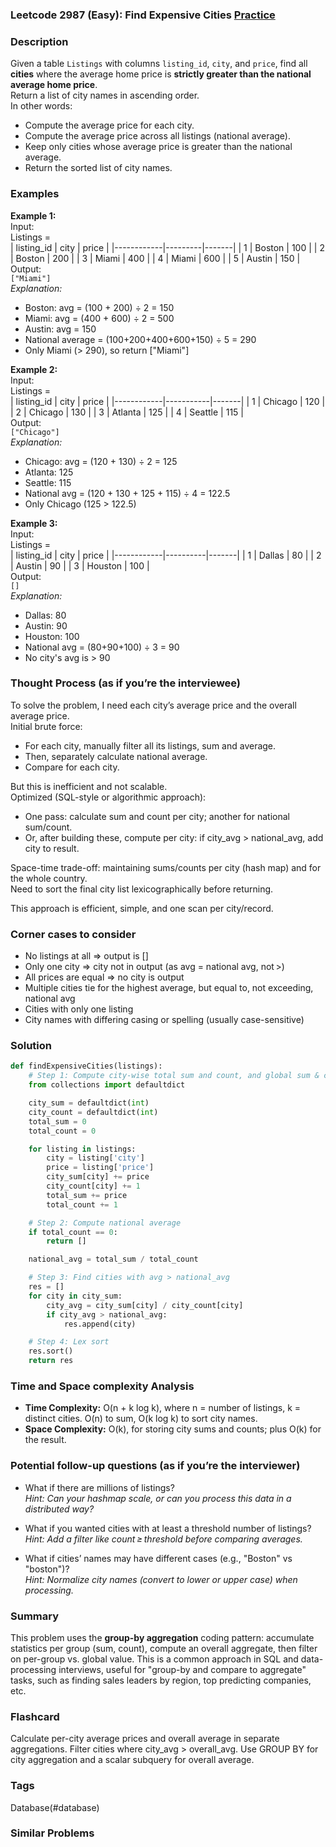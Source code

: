 ### Leetcode 2987 (Easy): Find Expensive Cities [Practice](https://leetcode.com/problems/find-expensive-cities)

### Description  
Given a table `Listings` with columns `listing_id`, `city`, and `price`, find all **cities** where the average home price is **strictly greater than the national average home price**.  
Return a list of city names in ascending order.  
In other words:  
- Compute the average price for each city.
- Compute the average price across all listings (national average).
- Keep only cities whose average price is greater than the national average.
- Return the sorted list of city names.

### Examples  

**Example 1:**  
Input:  
Listings =  
| listing_id | city    | price |
|------------|---------|-------|
| 1          | Boston  | 100   |
| 2          | Boston  | 200   |
| 3          | Miami   | 400   |
| 4          | Miami   | 600   |
| 5          | Austin  | 150   |  
Output:  
`["Miami"]`  
*Explanation:*
- Boston: avg = (100 + 200) ÷ 2 = 150
- Miami: avg = (400 + 600) ÷ 2 = 500
- Austin: avg = 150
- National average = (100+200+400+600+150) ÷ 5 = 290
- Only Miami (> 290), so return ["Miami"]

**Example 2:**  
Input:  
Listings =  
| listing_id | city      | price |
|------------|-----------|-------|
| 1          | Chicago   | 120   |
| 2          | Chicago   | 130   |
| 3          | Atlanta   | 125   |
| 4          | Seattle   | 115   |  
Output:  
`["Chicago"]`  
*Explanation:*  
- Chicago: avg = (120 + 130) ÷ 2 = 125
- Atlanta: 125
- Seattle: 115
- National avg = (120 + 130 + 125 + 115) ÷ 4 = 122.5
- Only Chicago (125 > 122.5)

**Example 3:**  
Input:  
Listings =  
| listing_id | city     | price |
|------------|----------|-------|
| 1          | Dallas   | 80    |
| 2          | Austin   | 90    |
| 3          | Houston  | 100   |  
Output:  
`[]`  
*Explanation:*  
- Dallas: 80
- Austin: 90
- Houston: 100
- National avg = (80+90+100) ÷ 3 = 90
- No city's avg is > 90

### Thought Process (as if you’re the interviewee)  
To solve the problem, I need each city’s average price and the overall average price.  
Initial brute force:
- For each city, manually filter all its listings, sum and average.
- Then, separately calculate national average.
- Compare for each city.

But this is inefficient and not scalable.  
Optimized (SQL-style or algorithmic approach):
- One pass: calculate sum and count per city; another for national sum/count.
- Or, after building these, compute per city: if city_avg > national_avg, add city to result.

Space-time trade-off: maintaining sums/counts per city (hash map) and for the whole country.  
Need to sort the final city list lexicographically before returning.

This approach is efficient, simple, and one scan per city/record.

### Corner cases to consider  
- No listings at all ⇒ output is []
- Only one city ⇒ city not in output (as avg = national avg, not >)
- All prices are equal ⇒ no city is output
- Multiple cities tie for the highest average, but equal to, not exceeding, national avg
- Cities with only one listing
- City names with differing casing or spelling (usually case-sensitive)

### Solution

```python
def findExpensiveCities(listings):
    # Step 1: Compute city-wise total sum and count, and global sum & count
    from collections import defaultdict

    city_sum = defaultdict(int)
    city_count = defaultdict(int)
    total_sum = 0
    total_count = 0

    for listing in listings:
        city = listing['city']
        price = listing['price']
        city_sum[city] += price
        city_count[city] += 1
        total_sum += price
        total_count += 1

    # Step 2: Compute national average
    if total_count == 0:
        return []

    national_avg = total_sum / total_count

    # Step 3: Find cities with avg > national_avg
    res = []
    for city in city_sum:
        city_avg = city_sum[city] / city_count[city]
        if city_avg > national_avg:
            res.append(city)

    # Step 4: Lex sort
    res.sort()
    return res
```

### Time and Space complexity Analysis  

- **Time Complexity:** O(n + k log k), where n = number of listings, k = distinct cities. O(n) to sum, O(k log k) to sort city names.
- **Space Complexity:** O(k), for storing city sums and counts; plus O(k) for the result.

### Potential follow-up questions (as if you’re the interviewer)  

- What if there are millions of listings?  
  *Hint: Can your hashmap scale, or can you process this data in a distributed way?*

- What if you wanted cities with at least a threshold number of listings?  
  *Hint: Add a filter like count ≥ threshold before comparing averages.*

- What if cities’ names may have different cases (e.g., "Boston" vs "boston")?  
  *Hint: Normalize city names (convert to lower or upper case) when processing.*

### Summary
This problem uses the **group-by aggregation** coding pattern: accumulate statistics per group (sum, count), compute an overall aggregate, then filter on per-group vs. global value. This is a common approach in SQL and data-processing interviews, useful for "group-by and compare to aggregate" tasks, such as finding sales leaders by region, top predicting companies, etc.


### Flashcard
Calculate per-city average prices and overall average in separate aggregations. Filter cities where city_avg > overall_avg. Use GROUP BY for city aggregation and a scalar subquery for overall average.

### Tags
Database(#database)

### Similar Problems

